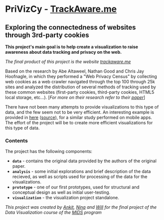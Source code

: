 # PriVizCy - [TrackAware.me](www.trackaware.me) 
## Exploring the connectedness of websites through 3rd-party cookies


**This project's main goal is to help create a visualization to raise awareness about data tracking and privacy on the web.**

*The final product of this project is the website [trackaware.me](trackaware.me)*

Based on the research by Abe Altaweel, Nathan Good and Chris Jay Hoofnagle, in which they performed a "Web Privacy Census" by collecting web cookies as a web crawler navigated through the top 100 through 25k sites and analyzed the distribution of several methods of tracking used by these common websites (first-party cookies, third-party cookies, HTML5 local storage, etc...). [*For more on their research refer to their [paper](http://techscience.org/a/2015121502/download.pdf)*]

There have not been many attempts to provide visualizations to this type of data, and the few seem not to be very efficient. An interesting example is provided in [here](http://jots.pub/a/2015103001/images/fig1.png) ([source](http://jots.pub/a/2015103001/index.php)), for a similar study performed on mobile apps. The effort of the project will be to create more efficient visualizations for this type of data.


### Contents  

The project has the following components:
* **`data`** - contains the original data provided by the authors of the original paper.  
* **`analysis`** - some initial explorations and brief description of the data recieved, as well as scripts used for processing of the data for the visualizations.  
* **`prototype`** - one of our first prototypes, used for structural and conceptual design as well as initial user-testing.  
* **`visualization`** - the visualization project standalone.  


*This project was created by [Ankit](https://github.com/ankittharwani), [Nina](https://github.com/kuknina) and [Will](https://github.com/WillahScott) for the final project of the Data Visualization course of the [MIDS](https://datascience.berkeley.edu/) program*
